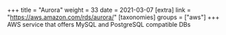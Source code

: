+++
title = "Aurora"
weight = 33
date = 2021-03-07
[extra]
link = "https://aws.amazon.com/rds/aurora/"
[taxonomies]
groups = ["aws"]
+++
AWS service that offers MySQL and PostgreSQL compatible DBs

